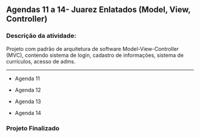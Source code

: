 ## Agendas 11 a 14- Juarez Enlatados (Model, View, Controller)

### Descrição da atividade: 

Projeto com padrão de arquitetura de software Model-View-Controller (MVC), contendo sistema de login, cadastro de informações, sistema de currículos, acesso de adms.

<hr>

* Agenda 11

* Agenda 12

* Agenda 13

* Agenda 14

### Projeto Finalizado 
